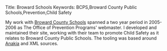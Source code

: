 Title: Broward Schools
Keywords: BCPS,Broward County Public Schools,Prevention,Child Safety

My work with [Broward County Schools](http://www.browardschools.com) spanned a two
year period in 2005-2006 as The Office of Prevention Programs' webmaster.  I developed
and maintained their site, working with their team to promote Child Safety as it relates
to Broward County Public Schools.  The tooling was based around
[Anakia](http://velocity.apache.org/engine/devel/anakia.html) and XML sources.

